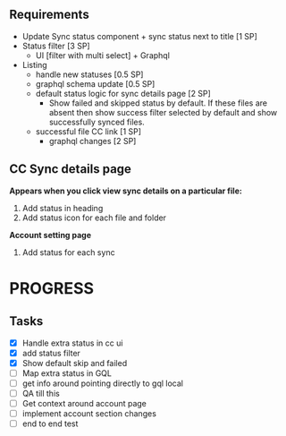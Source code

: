 
## Requirements
- Update Sync status component + sync status next to title [1 SP]
- Status filter [3 SP]
    - UI [filter with multi select] + Graphql
- Listing
    - handle new statuses [0.5 SP]
    - graphql schema update [0.5 SP]
    - default status logic for sync details page [2 SP]
        - Show failed and skipped status by default. If these files are absent then show success filter selected by default and show successfully synced files.
    - successful file CC link [1 SP]
        - graphql changes [2 SP]

## CC Sync details page

**Appears when you click view sync details on a particular file:**
1. Add status in heading
2. Add status icon for each file and folder

**Account setting page**
1. Add status for each sync




# PROGRESS

## Tasks

- [x] Handle extra status in cc ui
- [x] add status filter
- [x] Show default skip and failed
- [ ] Map extra status in GQL
- [ ] get info around pointing directly to gql local
- [ ] QA till this
- [ ] Get context around account page
- [ ] implement account section changes
- [ ] end to end test
